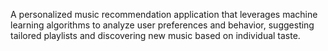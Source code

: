 A personalized music recommendation application that leverages machine learning algorithms to analyze user preferences and behavior, suggesting tailored playlists and discovering new music based on individual taste.